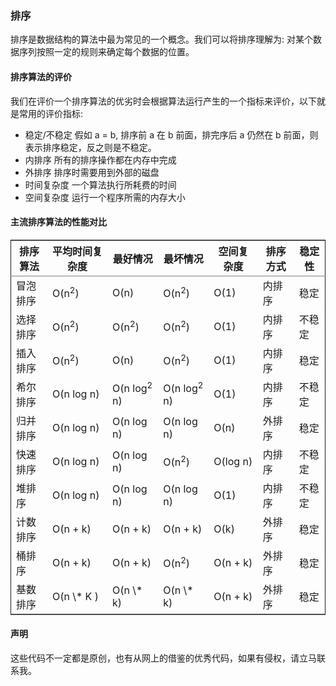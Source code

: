 
### 排序<a id="orgheadline1"></a>

排序是数据结构的算法中最为常见的一个概念。我们可以将排序理解为: 对某个数据序列按照一定的规则来确定每个数据的位置。

#### 排序算法的评价<a id="orgheadline2"></a>

我们在评价一个排序算法的优劣时会根据算法运行产生的一个指标来评价，以下就是常用的评价指标:

-   稳定/不稳定 假如  a = b, 排序前 a 在 b 前面，排完序后 a 仍然在 b 前面，则表示排序稳定，反之则是不稳定。
-   内排序 所有的排序操作都在内存中完成
-   外排序 排序时需要用到外部的磁盘
-   时间复杂度 一个算法执行所耗费的时间
-   空间复杂度 运行一个程序所需的内存大小

#### 主流排序算法的性能对比<a id="orgheadline3"></a>

<table border="2" cellspacing="0" cellpadding="6" rules="groups" frame="hsides">


<colgroup>
<col  class="org-left" />

<col  class="org-left" />

<col  class="org-left" />

<col  class="org-left" />

<col  class="org-left" />

<col  class="org-left" />

<col  class="org-left" />
</colgroup>
<thead>
<tr>
<th scope="col" class="org-left">排序算法</th>
<th scope="col" class="org-left">平均时间复杂度</th>
<th scope="col" class="org-left">最好情况</th>
<th scope="col" class="org-left">最坏情况</th>
<th scope="col" class="org-left">空间复杂度</th>
<th scope="col" class="org-left">排序方式</th>
<th scope="col" class="org-left">稳定性</th>
</tr>
</thead>

<tbody>
<tr>
<td class="org-left">冒泡排序</td>
<td class="org-left">O(n<sup>2</sup>)</td>
<td class="org-left">O(n)</td>
<td class="org-left">O(n<sup>2</sup>)</td>
<td class="org-left">O(1)</td>
<td class="org-left">内排序</td>
<td class="org-left">稳定</td>
</tr>


<tr>
<td class="org-left">选择排序</td>
<td class="org-left">O(n<sup>2</sup>)</td>
<td class="org-left">O(n<sup>2</sup>)</td>
<td class="org-left">O(n<sup>2</sup>)</td>
<td class="org-left">O(1)</td>
<td class="org-left">内排序</td>
<td class="org-left">不稳定</td>
</tr>


<tr>
<td class="org-left">插入排序</td>
<td class="org-left">O(n<sup>2</sup>)</td>
<td class="org-left">O(n)</td>
<td class="org-left">O(n<sup>2</sup>)</td>
<td class="org-left">O(1)</td>
<td class="org-left">内排序</td>
<td class="org-left">稳定</td>
</tr>


<tr>
<td class="org-left">希尔排序</td>
<td class="org-left">O(n log n)</td>
<td class="org-left">O(n log<sup>2</sup> n)</td>
<td class="org-left">O(n log<sup>2</sup> n)</td>
<td class="org-left">O(1)</td>
<td class="org-left">内排序</td>
<td class="org-left">不稳定</td>
</tr>


<tr>
<td class="org-left">归并排序</td>
<td class="org-left">O(n log n)</td>
<td class="org-left">O(n log n)</td>
<td class="org-left">O(n log n)</td>
<td class="org-left">O(n)</td>
<td class="org-left">外排序</td>
<td class="org-left">稳定</td>
</tr>


<tr>
<td class="org-left">快速排序</td>
<td class="org-left">O(n log n)</td>
<td class="org-left">O(n log n)</td>
<td class="org-left">O(n<sup>2</sup>)</td>
<td class="org-left">O(log n)</td>
<td class="org-left">内排序</td>
<td class="org-left">不稳定</td>
</tr>


<tr>
<td class="org-left">堆排序</td>
<td class="org-left">O(n log n)</td>
<td class="org-left">O(n log n)</td>
<td class="org-left">O(n log n)</td>
<td class="org-left">O(1)</td>
<td class="org-left">内排序</td>
<td class="org-left">不稳定</td>
</tr>


<tr>
<td class="org-left">计数排序</td>
<td class="org-left">O(n + k)</td>
<td class="org-left">O(n + k)</td>
<td class="org-left">O(n + k)</td>
<td class="org-left">O(k)</td>
<td class="org-left">外排序</td>
<td class="org-left">稳定</td>
</tr>


<tr>
<td class="org-left">桶排序</td>
<td class="org-left">O(n + k)</td>
<td class="org-left">O(n + k)</td>
<td class="org-left">O(n<sup>2</sup>)</td>
<td class="org-left">O(n + k)</td>
<td class="org-left">外排序</td>
<td class="org-left">稳定</td>
</tr>


<tr>
<td class="org-left">基数排序</td>
<td class="org-left">O(n \* K )</td>
<td class="org-left">O(n \* k)</td>
<td class="org-left">O(n \* k)</td>
<td class="org-left">O(n + k)</td>
<td class="org-left">外排序</td>
<td class="org-left">稳定</td>
</tr>
</tbody>
</table>


#### 声明
这些代码不一定都是原创，也有从网上的借鉴的优秀代码，如果有侵权，请立马联系我。
